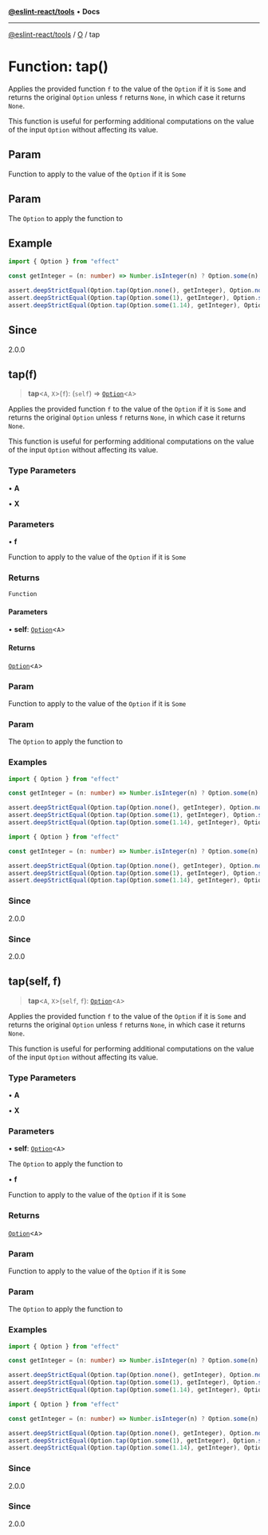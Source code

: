 [**@eslint-react/tools**](../../../README.md) • **Docs**

***

[@eslint-react/tools](../../../README.md) / [O](../README.md) / tap

# Function: tap()

Applies the provided function `f` to the value of the `Option` if it is `Some` and returns the original `Option`
unless `f` returns `None`, in which case it returns `None`.

This function is useful for performing additional computations on the value of the input `Option` without affecting its value.

## Param

Function to apply to the value of the `Option` if it is `Some`

## Param

The `Option` to apply the function to

## Example

```ts
import { Option } from "effect"

const getInteger = (n: number) => Number.isInteger(n) ? Option.some(n) : Option.none()

assert.deepStrictEqual(Option.tap(Option.none(), getInteger), Option.none())
assert.deepStrictEqual(Option.tap(Option.some(1), getInteger), Option.some(1))
assert.deepStrictEqual(Option.tap(Option.some(1.14), getInteger), Option.none())
```

## Since

2.0.0

## tap(f)

> **tap**\<`A`, `X`\>(`f`): (`self`) => [`Option`](../type-aliases/Option.md)\<`A`\>

Applies the provided function `f` to the value of the `Option` if it is `Some` and returns the original `Option`
unless `f` returns `None`, in which case it returns `None`.

This function is useful for performing additional computations on the value of the input `Option` without affecting its value.

### Type Parameters

• **A**

• **X**

### Parameters

• **f**

Function to apply to the value of the `Option` if it is `Some`

### Returns

`Function`

#### Parameters

• **self**: [`Option`](../type-aliases/Option.md)\<`A`\>

#### Returns

[`Option`](../type-aliases/Option.md)\<`A`\>

### Param

Function to apply to the value of the `Option` if it is `Some`

### Param

The `Option` to apply the function to

### Examples

```ts
import { Option } from "effect"

const getInteger = (n: number) => Number.isInteger(n) ? Option.some(n) : Option.none()

assert.deepStrictEqual(Option.tap(Option.none(), getInteger), Option.none())
assert.deepStrictEqual(Option.tap(Option.some(1), getInteger), Option.some(1))
assert.deepStrictEqual(Option.tap(Option.some(1.14), getInteger), Option.none())
```

```ts
import { Option } from "effect"

const getInteger = (n: number) => Number.isInteger(n) ? Option.some(n) : Option.none()

assert.deepStrictEqual(Option.tap(Option.none(), getInteger), Option.none())
assert.deepStrictEqual(Option.tap(Option.some(1), getInteger), Option.some(1))
assert.deepStrictEqual(Option.tap(Option.some(1.14), getInteger), Option.none())
```

### Since

2.0.0

### Since

2.0.0

## tap(self, f)

> **tap**\<`A`, `X`\>(`self`, `f`): [`Option`](../type-aliases/Option.md)\<`A`\>

Applies the provided function `f` to the value of the `Option` if it is `Some` and returns the original `Option`
unless `f` returns `None`, in which case it returns `None`.

This function is useful for performing additional computations on the value of the input `Option` without affecting its value.

### Type Parameters

• **A**

• **X**

### Parameters

• **self**: [`Option`](../type-aliases/Option.md)\<`A`\>

The `Option` to apply the function to

• **f**

Function to apply to the value of the `Option` if it is `Some`

### Returns

[`Option`](../type-aliases/Option.md)\<`A`\>

### Param

Function to apply to the value of the `Option` if it is `Some`

### Param

The `Option` to apply the function to

### Examples

```ts
import { Option } from "effect"

const getInteger = (n: number) => Number.isInteger(n) ? Option.some(n) : Option.none()

assert.deepStrictEqual(Option.tap(Option.none(), getInteger), Option.none())
assert.deepStrictEqual(Option.tap(Option.some(1), getInteger), Option.some(1))
assert.deepStrictEqual(Option.tap(Option.some(1.14), getInteger), Option.none())
```

```ts
import { Option } from "effect"

const getInteger = (n: number) => Number.isInteger(n) ? Option.some(n) : Option.none()

assert.deepStrictEqual(Option.tap(Option.none(), getInteger), Option.none())
assert.deepStrictEqual(Option.tap(Option.some(1), getInteger), Option.some(1))
assert.deepStrictEqual(Option.tap(Option.some(1.14), getInteger), Option.none())
```

### Since

2.0.0

### Since

2.0.0
